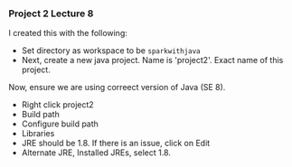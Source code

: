 ### Project 2 Lecture 8
I created this with the following:

- Set directory as workspace to be `sparkwithjava`
- Next, create a new java project. Name is 'project2'. Exact name of this project.

Now, ensure we are using correect version of Java (SE 8).
- Right click project2
- Build path
- Configure build path
- Libraries
- JRE should be 1.8. If there is an issue, click on Edit
- Alternate JRE, Installed JREs, select 1.8.